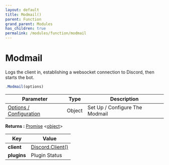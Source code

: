```yaml
---
layout: default
title: Modmail()
parent: Function
grand_parent: Modules
has_children: true
permalink: /modules/function/modmail
---
```


# Modmail
Logs the client in, establishing a websocket connection to Discord, then starts the bot.

```js
.Modmail(options)
```

| **Parameter** | **Type** | **Description** |
| ------------- | -------- | --------------- |
|  [Options / Configuration](./modmail/options)     | Object   | Set Up / Configure The Modmail |

**Returns :** [Promise](https://developer.mozilla.org/en-US/docs/Web/JavaScript/Reference/Global_Objects/Promise) <[object](https://developer.mozilla.org/en-US/docs/Web/JavaScript/Reference/Global_Objects/object)>

| Key | Value |
| ------ | ----- |
| **client** | [Discord.Client()](https://discord.js.org/#/docs/main/stable/class/Client) |
| **plugins** | Plugin Status |





